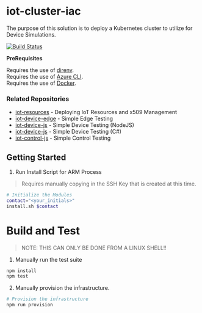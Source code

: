 # iot-cluster-iac

The purpose of this solution is to deploy a Kubernetes cluster to utilize for Device Simulations.

[![Build Status](https://dascholl.visualstudio.com/IoT/_apis/build/status/danielscholl.iot-cluster-iac?branchName=master)](https://dascholl.visualstudio.com/IoT/_build/latest?definitionId=25&branchName=master)

__PreRequisites__

Requires the use of [direnv](https://direnv.net/).  
Requires the use of [Azure CLI](https://docs.microsoft.com/en-us/cli/azure/install-azure-cli?view=azure-cli-latest).  
Requires the use of [Docker](https://www.docker.com/get-started).  


### Related Repositories

- [iot-resources](https://github.com/danielscholl/iot-resources)  - Deploying IoT Resources and x509 Management
- [iot-device-edge](https://github.com/danielscholl/iot-device-edge) - Simple Edge Testing
- [iot-device-js](https://github.com/danielscholl/iot-device-js) - Simple Device Testing (NodeJS)
- [iot-device-js](https://github.com/danielscholl/iot-device-net) - Simple Device Testing (C#)
- [iot-control-js](https://github.com/danielscholl/iot-control-js) - Simple Control Testing


## Getting Started

1. Run Install Script for ARM Process

> Requires manually copying in the SSH Key that is created at this time.

```bash
# Initialize the Modules
contact="<your_initials>"
install.sh $contact
```


# Build and Test 

>NOTE:  THIS CAN ONLY BE DONE FROM A LINUX SHELL!!

1. Manually run the test suite

```bash
npm install
npm test
```

2. Manually provision the infrastructure.

```bash
# Provision the infrastructure
npm run provision
```
